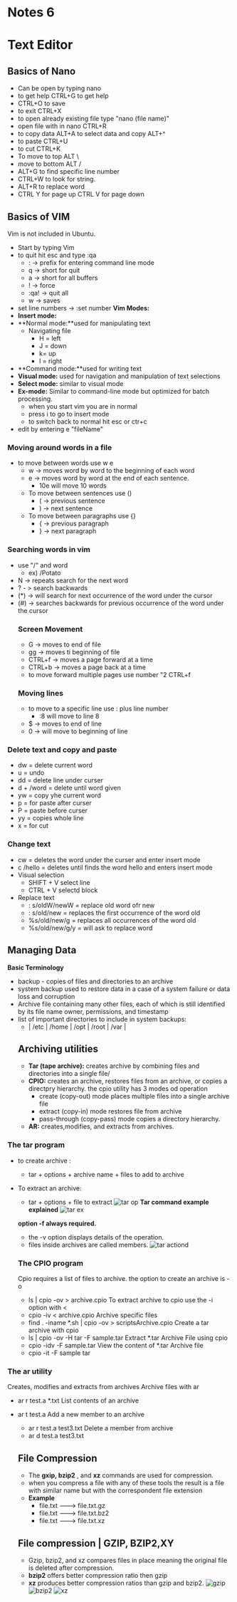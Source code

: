 # Notes 6 
# Text Editor
## Basics of Nano 

* Can be open by typing nano
* to get help CTRL+G to get help
* CTRL+O to save
* to exit CTRL+X
* to open already existing file type "nano (file name)"
* open file with in nano CTRL+R 
* to copy data ALT+A to select data and copy ALT+^
* to paste CTRL+U
* to cut CTRL+K
* To move to top ALT \ 
* move to bottom ALT /
* ALT+G to find specific line number
* CTRL+W to look for string.
* ALT+R to replace word
* CTRL Y for page up CTRL V for page down

## Basics of VIM
Vim is not included in Ubuntu.
* Start by typing Vim 
* to quit hit esc and type :qa
  * : -> prefix for entering command line mode
  * q -> short for quit
  * a -> short for all buffers
  * ! -> force 
  * :qa! -> quit all
  * w -> saves
* set line numbers -> :set number
**Vim Modes:** 
* **Insert mode:** 
* **Normal mode:**used for manipulating text
  * Navigating file
    * H = left
    * J = down
    * k= up
    * l = right
* **Command mode:**used for writing text
*  **Visual mode:** used for navigation and manipulation of text selections
*  **Select mode:** similar to visual mode
*  **Ex-mode:** Similar to command-line mode but optimized for batch processing.
   *  when you start vim you are in normal
   *  press i to go to insert mode
   *  to switch back to normal hit esc or ctr+c
* edit by entering e "fileName"
### Moving around words in a file
* to move between words use w e
  * w -> moves word by word to the beginning of each word
  * e -> moves word by word at the end of each sentence.
    * 10e will move 10 words
  * To move between sentences use ()
    * ( -> previous sentence
    * ) -> next sentence
  * To move between paragraphs use {}
    * { -> previous paragraph
    * } -> next paragraph
### Searching words in vim
* use "/" and word 
  * ex) /Potato 
* N -> repeats search for the next word
* ? - > search backwards
* (*) -> will search for next occurrence of the word under the cursor
* (#) -> searches backwards for previous occurrence of the word under the cursor
  ### Screen Movement
  * G -> moves to end of file
  * gg -> moves ti beginning of file
  * CTRL+f -> moves a page forward at a time
  * CTRL+b -> moves a page back at a time
  * to move forward multiple pages use number "2 CTRL+f
  ### Moving lines 
  * to move to a specific line use : plus line number
    * :8 will move to line 8 
  * $ -> moves to end of line
  * 0 -> will move to beginning of line
### Delete text and copy and paste
* dw = delete current word
* u = undo
* dd = delete line under curser
*  d + /word = delete until word given
*  yw = copy yhe current word
*  p = for paste after curser
*  P = paste before curser
*  yy = copies whole line
*  x = for cut
### Change text
* cw = deletes the word under the curser and enter insert mode
* c /hello = deletes until finds the word hello and enters insert mode
* Visual selection 
  * SHIFT + V  select line
  * CTRL + V selectd block
* Replace text
  * : s/oldW/newW = replace old word ofr new
  * : s/old/new = replaces the first occurrence of the word old
  * %s/old/new/g = replaces all occurrences of the word old
  * %s/old/new/g/y = will ask to replace word
  
## Managing Data
**Basic Terminology**
* backup - copies of files and directories to an archive
* system backup used to restore data in a case of a system failure or data loss and corruption
* Archive file containing many other files, each of which is still identified by its file name owner, permissions, and timestamp
* list of important directories to include in system backups:
  * | /etc | /home | /opt | /root | /var |
  ## Archiving utilities 
  * **Tar (tape archive):** creates archive by combining files and directories into a single file/
  * **CPIO:** creates an archive, restores files from an archive, or copies a directpry hierarchy. the cpio utility has 3 modes od operation
    * create (copy-out)  mode places multiple files into a single archive file
    * extract (copy-in) mode restores file from archive
    * pass-through (copy-pass) mode copies a directory hierarchy.
  * **AR:** creates,modifies, and extracts from archives.
### The tar program
* to create archive :
  * tar + options + archive name + files to add to archive
* To extract an archive:
  * tar + options + file to extract
  ![tar op](Notesimg/tarimg.png)
  **Tar command example explained**
  ![tar ex](Notesimg/tarimg2.png)
 
  **option -f always required.**
  * the -v option displays details of the operation. 
  * files inside archives are called members.
  ![tar actiond](Notesimg/tarimg3.png)
  ### The CPIO program 
  Cpio requires a list of files to archive. the option to create an archive is -o
  * ls | cpio -ov > archive.cpio
  To extract archive to cpio use the -i option with <
  * cpio -iv < archive.cpio 
  Archive specific files
  * find . -iname *.sh | cpio -ov > scriptsArchive.cpio
  Create a tar archive with cpio 
  * ls | cpio -ov -H tar -F sample.tar
  Extract *.tar Archive File using cpio
  * cpio -idv -F sample.tar
  View the content of *.tar Archive file
  * cpio -it -F sample tar
### The ar utility
Creates, modifies and extracts from archives
Archive files with ar
* ar r test.a *.txt
List contents of an archive
* ar t test.a
  Add a new member to an archive
  * ar r test.a test3.txt
  Delete a member from archive
  * ar d test.a test3.txt
  
  ## File Compression
  * The **gxip, bzip2** , and **xz** commands are used for compression.
  * when you compress a file with any of these tools the result is a file with similar name but with the correspondent file extension
  * **Example**
    * file.txt ---> file.txt.gz
    * file.txt ---> file.txt.bz2
    * file.txt ---> file.txt.xz
  ## File compression | GZIP, BZIP2,XY
  * Gzip, bzip2, and xz compares files in place meaning the original file is deleted after compression.
  * **bzip2** offers better compression ratio then gzip
  * **xz** produces better compression ratios than gzip and bzip2.
  ![gzip](Notesimg/gizp.png)
  ![bzip2](Notesimg/bzip2.png)
  ![xz](Notesimg/xz.png)


  